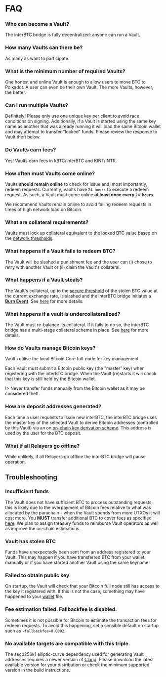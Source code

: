 # FAQ

### Who can become a Vault?

The interBTC bridge is fully decentralized: anyone can run a Vault.

### How many Vaults can there be?

As many as want to participate.

### What is the minimum number of required Vaults?

One honest and online Vault is enough to allow users to move BTC to Polkadot. A user can even be their own Vault. The more Vaults, however, the better.

### Can I run multiple Vaults?

Definitely! Please only use one unique key per client to avoid race conditions on signing. Additionally, if a Vault is started using the same key name as another that was already running it will load the same Bitcoin wallet and may attempt to transfer "locked" funds. Please review the response to Vault theft below.

### Do Vaults earn fees?

Yes! Vaults earn fees in kBTC/interBTC and KINT/INTR.

### How often must Vaults come online?

Vaults **should remain online** to check for issue and, most importantly, redeem requests.
Currently, Vaults have ``24 hours`` to execute a redeem request.
As such, a Vault must come online **at least once every ``24 hours``**.

We recommend Vaults remain online to avoid failing redeem requests in times of high network load on Bitcoin.

### What are collateral requirements?

Vaults must lock up collateral equivalent to the locked BTC value based on the [network thresholds](/vault/overview?id=collateral-thresholds).

### What happens if a Vault fails to redeem BTC?

The Vault will be slashed a punishment fee and the user can (i) chose to retry with another Vault or (ii) claim the Vault's collateral.

### What happens if a Vault steals?

The Vault's collateral, up to the [secure threshold](/vault/overview?id=secure-collateral) of the stolen BTC value at the current exchange rate, is slashed and the interBTC bridge initiates a [**Burn Event**](/overview?id=burn-event-restoring-a-11-physical-peg).
See [here](/vault/overview?id=collateral) for more details.

### What happens if a vault is undercollateralized?

The Vault must re-balance its collateral. If it fails to do so, the interBTC bridge has a multi-stage collateral scheme in place. See [here](/vault/overview?id=over-collateralization) for more details.

### How do Vaults manage Bitcoin keys?

Vaults utilise the local Bitcoin Core full-node for key management.

Each Vault must submit a Bitcoin public key (the "master" key) when registering with the interBTC bridge.
When the Vault (re)starts it will check that this key is still held by the Bitcoin wallet.

!> Never transfer funds manually from the Bitcoin wallet as it may be considered theft.

### How are deposit addresses generated?

Each time a user requests to issue new interBTC, the interBTC bridge uses the master key of the selected Vault to derive Bitcoin addresses (controlled by this Vault) via an on [on-chain key derivation scheme](https://interlay.gitlab.io/interbtc-spec/security_performance/security-analysis.html). This address is used by the user for the BTC deposit.

### What if all Relayers go offline?

While unlikely, if all Relayers go offline the interBTC bridge will pause operation.

## Troubleshooting

### Insufficient funds

The Vault does not have sufficient BTC to process outstanding requests, this is likely due to the overpayment of Bitcoin fees relative to what was allocated by the parachain - when the Vault spends from more UTXOs it will cost more. You **MUST** transfer additional BTC to cover fees as specified [here](/vault/guide?id=bitcoin-fees). We plan to assign treasury funds to reimburse Vault operators as well as improve the on-chain estimations.

### Vault has stolen BTC

Funds have unexpectedly been sent from an address registered to your Vault. This may happen if you have transferred
BTC from your wallet manually or if you have started another Vault using the same keyname.

### Failed to obtain public key

On startup, the Vault will check that your Bitcoin full node still has access to the key it registered with.
If this is not the case, something may have happened to your [wallet](https://en.bitcoin.it/wiki/Wallet) file.

### Fee estimation failed. Fallbackfee is disabled.

Sometimes it is not possible for Bitcoin to estimate the transaction fees for redeem requests.
To avoid this happening, set a sensible default on startup such as `-fallbackfee=0.0002`.

### No available targets are compatible with this triple.

The secp256k1 elliptic-curve dependency used for generating Vault addresses requires a newer version of [Clang](https://clang.llvm.org/). Please download the latest available version for your distribution or check the minimum supported version in the build instructions.
